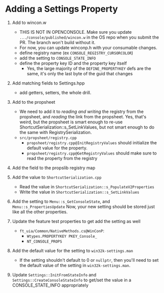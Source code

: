 # Adding a Settings Property

1. Add to wincon.w
    * THIS IS NOT IN OPENCONSOLE. Make sure you update
      `.../console/published/wincon.w` in the OS repo when you submit the PR.
      The branch won't build without it.
    * For now, you can update winconp.h with your consumable changes.
    * define registry name (ex `CONSOLE_REGISTRY_CURSORCOLOR`)
    * add the setting to `CONSOLE_STATE_INFO`
    * define the property key ID and the property key itself
        - Yes, the large majority of the `DEFINE_PROPERTYKEY` defs are the same, it's only the last byte of the guid that changes

2. Add matching fields to Settings.hpp
    - add getters, setters, the whole drill.

3. Add to the propsheet
    - We need to add it to *reading and writing* the registry from the propsheet, and *reading* the link from the propsheet. Yes, that's weird, but the propsheet is smart enough to re-use ShortcutSerialization::s_SetLinkValues, but not smart enough to do the same with RegistrySerialization.
    - `src/propsheet/registry.cpp`
        -  `propsheet/registry.cpp@InitRegistryValues` should initialize the default value for the property.
        -  `propsheet/registry.cpp@GetRegistryValues` should make sure to read the property from the registry

4. Add the field to the propslib registry map

5. Add the value to `ShortcutSerialization.cpp`
    - Read the value in `ShortcutSerialization::s_PopulateV2Properties`
    - Write the value in `ShortcutSerialization::s_SetLinkValues`

6. Add the setting to `Menu::s_GetConsoleState`, and `Menu::s_PropertiesUpdate`
Now, your new setting should be stored just like all the other properties.

7. Update the feature test properties to get add the setting as well
    - `ft_uia/Common/NativeMethods.cs@WinConP`:
        - `Wtypes.PROPERTYKEY PKEY_Console_`
        - `NT_CONSOLE_PROPS`

8. Add the default value for the setting to `win32k-settings.man`
    - If the setting shouldn't default to 0 or `nullptr`, then you'll need to set the default value of the setting in `win32k-settings.man`.

9. Update `Settings::InitFromStateInfo` and `Settings::CreateConsoleStateInfo` to get/set the value in a CONSOLE_STATE_INFO appropriately

